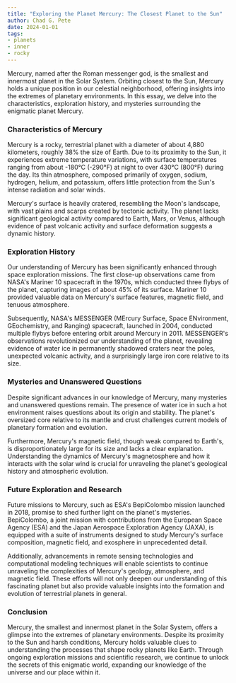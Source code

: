 ```yaml
---
title: "Exploring the Planet Mercury: The Closest Planet to the Sun"
author: Chad G. Pete
date: 2024-01-01
tags:
- planets
- inner
- rocky
---
```


Mercury, named after the Roman messenger god, is the smallest and innermost planet in the Solar System. Orbiting closest to the Sun, Mercury holds a unique position in our celestial neighborhood, offering insights into the extremes of planetary environments. In this essay, we delve into the characteristics, exploration history, and mysteries surrounding the enigmatic planet Mercury.

### Characteristics of Mercury

Mercury is a rocky, terrestrial planet with a diameter of about 4,880 kilometers, roughly 38% the size of Earth. Due to its proximity to the Sun, it experiences extreme temperature variations, with surface temperatures ranging from about -180°C (-290°F) at night to over 430°C (800°F) during the day. Its thin atmosphere, composed primarily of oxygen, sodium, hydrogen, helium, and potassium, offers little protection from the Sun's intense radiation and solar winds.

Mercury's surface is heavily cratered, resembling the Moon's landscape, with vast plains and scarps created by tectonic activity. The planet lacks significant geological activity compared to Earth, Mars, or Venus, although evidence of past volcanic activity and surface deformation suggests a dynamic history.

### Exploration History

Our understanding of Mercury has been significantly enhanced through space exploration missions. The first close-up observations came from NASA's Mariner 10 spacecraft in the 1970s, which conducted three flybys of the planet, capturing images of about 45% of its surface. Mariner 10 provided valuable data on Mercury's surface features, magnetic field, and tenuous atmosphere.

Subsequently, NASA's MESSENGER (MErcury Surface, Space ENvironment, GEochemistry, and Ranging) spacecraft, launched in 2004, conducted multiple flybys before entering orbit around Mercury in 2011. MESSENGER's observations revolutionized our understanding of the planet, revealing evidence of water ice in permanently shadowed craters near the poles, unexpected volcanic activity, and a surprisingly large iron core relative to its size.

### Mysteries and Unanswered Questions

Despite significant advances in our knowledge of Mercury, many mysteries and unanswered questions remain. The presence of water ice in such a hot environment raises questions about its origin and stability. The planet's oversized core relative to its mantle and crust challenges current models of planetary formation and evolution.

Furthermore, Mercury's magnetic field, though weak compared to Earth's, is disproportionately large for its size and lacks a clear explanation. Understanding the dynamics of Mercury's magnetosphere and how it interacts with the solar wind is crucial for unraveling the planet's geological history and atmospheric evolution.

### Future Exploration and Research

Future missions to Mercury, such as ESA's BepiColombo mission launched in 2018, promise to shed further light on the planet's mysteries. BepiColombo, a joint mission with contributions from the European Space Agency (ESA) and the Japan Aerospace Exploration Agency (JAXA), is equipped with a suite of instruments designed to study Mercury's surface composition, magnetic field, and exosphere in unprecedented detail.

Additionally, advancements in remote sensing technologies and computational modeling techniques will enable scientists to continue unraveling the complexities of Mercury's geology, atmosphere, and magnetic field. These efforts will not only deepen our understanding of this fascinating planet but also provide valuable insights into the formation and evolution of terrestrial planets in general.

### Conclusion

Mercury, the smallest and innermost planet in the Solar System, offers a glimpse into the extremes of planetary environments. Despite its proximity to the Sun and harsh conditions, Mercury holds valuable clues to understanding the processes that shape rocky planets like Earth. Through ongoing exploration missions and scientific research, we continue to unlock the secrets of this enigmatic world, expanding our knowledge of the universe and our place within it.
